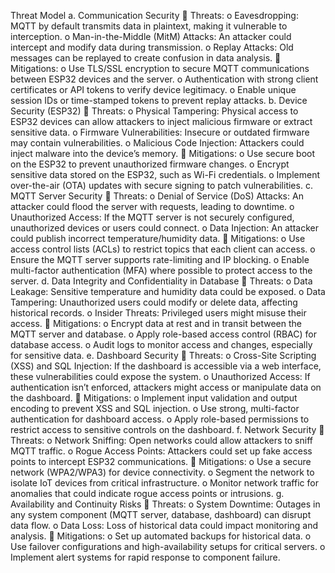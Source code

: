 Threat Model
a. Communication Security
 Threats:
o Eavesdropping: MQTT by default transmits data in plaintext, making it
vulnerable to interception.
o Man-in-the-Middle (MitM) Attacks: An attacker could intercept and modify data
during transmission.
o Replay Attacks: Old messages can be replayed to create confusion in data
analysis.
 Mitigations:
o Use TLS/SSL encryption to secure MQTT communications between ESP32
devices and the server.
o Authentication with strong client certificates or API tokens to verify device
legitimacy.
o Enable unique session IDs or time-stamped tokens to prevent replay attacks.
b. Device Security (ESP32)
 Threats:
o Physical Tampering: Physical access to ESP32 devices can allow attackers to
inject malicious firmware or extract sensitive data.
o Firmware Vulnerabilities: Insecure or outdated firmware may contain
vulnerabilities.
o Malicious Code Injection: Attackers could inject malware into the device’s
memory.
 Mitigations:
o Use secure boot on the ESP32 to prevent unauthorized firmware changes.
o Encrypt sensitive data stored on the ESP32, such as Wi-Fi credentials.
o Implement over-the-air (OTA) updates with secure signing to patch
vulnerabilities.
c. MQTT Server Security
 Threats:
o Denial of Service (DoS) Attacks: An attacker could flood the server with
requests, leading to downtime.
o Unauthorized Access: If the MQTT server is not securely configured,
unauthorized devices or users could connect.
o Data Injection: An attacker could publish incorrect temperature/humidity data.
 Mitigations:
o Use access control lists (ACLs) to restrict topics that each client can access.
o Ensure the MQTT server supports rate-limiting and IP blocking.
o Enable multi-factor authentication (MFA) where possible to protect access to
the server.
d. Data Integrity and Confidentiality in Database
 Threats:
o Data Leakage: Sensitive temperature and humidity data could be exposed.
o Data Tampering: Unauthorized users could modify or delete data, affecting
historical records.
o Insider Threats: Privileged users might misuse their access.
 Mitigations:
o Encrypt data at rest and in transit between the MQTT server and database.
o Apply role-based access control (RBAC) for database access.
o Audit logs to monitor access and changes, especially for sensitive data.
e. Dashboard Security
 Threats:
o Cross-Site Scripting (XSS) and SQL Injection: If the dashboard is accessible
via a web interface, these vulnerabilities could expose the system.
o Unauthorized Access: If authentication isn’t enforced, attackers might access
or manipulate data on the dashboard.
 Mitigations:
o Implement input validation and output encoding to prevent XSS and SQL
injection.
o Use strong, multi-factor authentication for dashboard access.
o Apply role-based permissions to restrict access to sensitive controls on the
dashboard.
f. Network Security
 Threats:
o Network Sniffing: Open networks could allow attackers to sniff MQTT traffic.
o Rogue Access Points: Attackers could set up fake access points to intercept
ESP32 communications.
 Mitigations:
o Use a secure network (WPA2/WPA3) for device connectivity.
o Segment the network to isolate IoT devices from critical infrastructure.
o Monitor network traffic for anomalies that could indicate rogue access points or
intrusions.
g. Availability and Continuity Risks
 Threats:
o System Downtime: Outages in any system component (MQTT server, database,
dashboard) can disrupt data flow.
o Data Loss: Loss of historical data could impact monitoring and analysis.
 Mitigations:
o Set up automated backups for historical data.
o Use failover configurations and high-availability setups for critical servers.
o Implement alert systems for rapid response to component failure.
